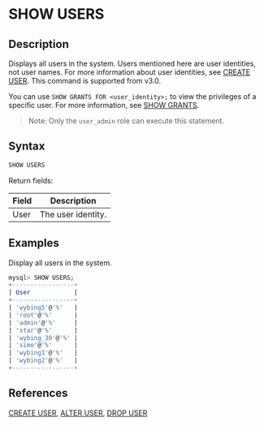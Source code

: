 # SHOW USERS

## Description

Displays all users in the system. Users mentioned here are user identities, not user names. For more information about user identities, see [CREATE USER](CREATE_USER.md). This command is supported from v3.0.

You can use `SHOW GRANTS FOR <user_identity>;` to view the privileges of a specific user. For more information, see [SHOW GRANTS](SHOW_GRANTS.md).

> Note: Only the `user_admin` role can execute this statement.

## Syntax

```SQL
SHOW USERS
```

Return fields:

| **Field** | **Description**    |
| --------- | ------------------ |
| User      | The user identity. |

## Examples

Display all users in the system.

```SQL
mysql> SHOW USERS;
+-----------------+
| User            |
+-----------------+
| 'wybing5'@'%'   |
| 'root'@'%'      |
| 'admin'@'%'     |
| 'star'@'%'      |
| 'wybing_30'@'%' |
| 'simo'@'%'      |
| 'wybing1'@'%'   |
| 'wybing2'@'%'   |
+-----------------+
```

## References

[CREATE USER](CREATE_USER.md), [ALTER USER](ALTER_USER.md), [DROP USER](DROP_USER.md)

